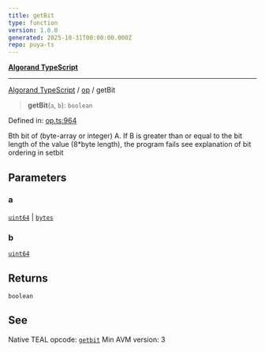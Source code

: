 ```yaml
---
title: getBit
type: function
version: 1.0.0
generated: 2025-10-31T00:00:00.000Z
repo: puya-ts
---
```


[**Algorand TypeScript**](/reference/algorand-typescript/api/readme/)

---

[Algorand TypeScript](docs/_md/modules) / [op](docs/_md/op/README) / getBit

> **getBit**(`a`, `b`): `boolean`

Defined in: [op.ts:964](https://github.com/algorandfoundation/puya-ts/blob/main/packages/algo-ts/src/op.ts#L964)

Bth bit of (byte-array or integer) A. If B is greater than or equal to the bit length of the value (8\*byte length), the program fails
see explanation of bit ordering in setbit

## Parameters

### a

[`uint64`](/reference/algorand-typescript/api/index/type-aliases/uint64/) | [`bytes`](/reference/algorand-typescript/api/index/type-aliases/bytes/)

### b

[`uint64`](/reference/algorand-typescript/api/index/type-aliases/uint64/)

## Returns

`boolean`

## See

Native TEAL opcode: [`getbit`](https://dev.algorand.co/reference/algorand-teal/opcodes#getbit)
Min AVM version: 3
